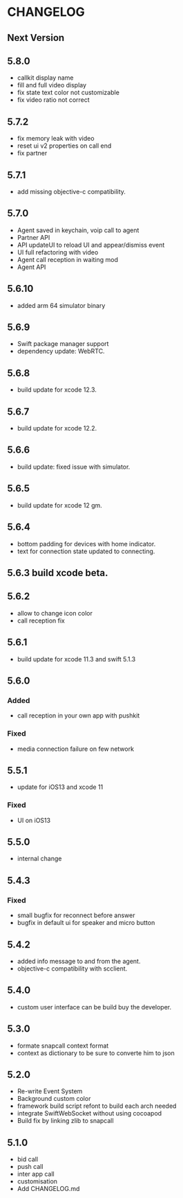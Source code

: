# CHANGELOG

## Next Version

## 5.8.0
- callkit display name
- fill and full video display
- fix state text color not customizable
- fix video ratio not correct

## 5.7.2
- fix memory leak with video
- reset ui v2 properties on call end
- fix partner

## 5.7.1
- add missing objective-c compatibility.

## 5.7.0
- Agent saved in keychain, voip call to agent
- Partner API
- API updateUI to reload UI and appear/dismiss event
- UI full refactoring with video
- Agent call reception in waiting mod
- Agent API

## 5.6.10
- added arm 64 simulator binary
## 5.6.9
- Swift package manager support
- dependency update: WebRTC.
## 5.6.8
- build update for xcode 12.3.
## 5.6.7
- build update for xcode 12.2.
## 5.6.6
- build update: fixed issue with simulator.
## 5.6.5
- build update for xcode 12 gm.
## 5.6.4
- bottom padding for devices with home indicator.
- text for connection state updated to connecting.

## 5.6.3 build xcode beta.
## 5.6.2
- allow to change icon color
- call reception fix
## 5.6.1
- build update for xcode 11.3 and swift 5.1.3

## 5.6.0
### Added 
- call reception in your own app with pushkit

### Fixed
- media connection failure on few network

## 5.5.1

- update for iOS13 and xcode 11

### Fixed
- UI on iOS13

## 5.5.0
- internal change

## 5.4.3 
### Fixed
- small bugfix for reconnect before answer
- bugfix in default ui for speaker and micro button

## 5.4.2
- added info message to and from  the agent. 
- objective-c compatibility with scclient.  

## 5.4.0
- custom user interface can be build buy the developer.

## 5.3.0

- formate snapcall context format 
- context as dictionary to be sure to converte him to json 

## 5.2.0

- Re-write Event System 
- Background custom color
- framework build script refont to build each arch needed
- integrate SwiftWebSocket without using cocoapod
- Build fix by linking zlib to snapcall

## 5.1.0
- bid call
- push call
- inter app call
- customisation
- Add CHANGELOG.md

